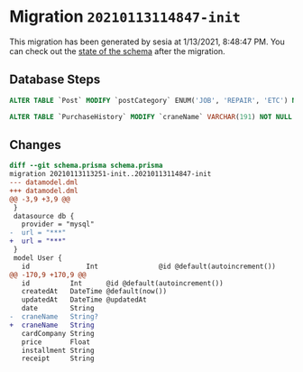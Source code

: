 # Migration `20210113114847-init`

This migration has been generated by sesia at 1/13/2021, 8:48:47 PM.
You can check out the [state of the schema](./schema.prisma) after the migration.

## Database Steps

```sql
ALTER TABLE `Post` MODIFY `postCategory` ENUM('JOB', 'REPAIR', 'ETC') NOT NULL

ALTER TABLE `PurchaseHistory` MODIFY `craneName` VARCHAR(191) NOT NULL
```

## Changes

```diff
diff --git schema.prisma schema.prisma
migration 20210113113251-init..20210113114847-init
--- datamodel.dml
+++ datamodel.dml
@@ -3,9 +3,9 @@
 }
 datasource db {
   provider = "mysql"
-  url = "***"
+  url = "***"
 }
 model User {
   id              Int               @id @default(autoincrement())
@@ -170,9 +170,9 @@
   id          Int      @id @default(autoincrement())
   createdAt   DateTime @default(now())
   updatedAt   DateTime @updatedAt
   date        String
-  craneName   String?
+  craneName   String
   cardCompany String
   price       Float
   installment String
   receipt     String
```


